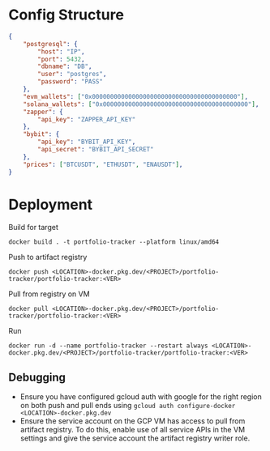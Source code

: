 # Config Structure
```json
{
    "postgresql": {
        "host": "IP",
        "port": 5432,
        "dbname": "DB",
        "user": "postgres",
        "password": "PASS"
    },
    "evm_wallets": ["0x0000000000000000000000000000000000000000"],
    "solana_wallets": ["0x0000000000000000000000000000000000000000"],
    "zapper": {
        "api_key": "ZAPPER_API_KEY"
    },
    "bybit": {
        "api_key": "BYBIT_API_KEY",
        "api_secret": "BYBIT_API_SECRET"
    },
    "prices": ["BTCUSDT", "ETHUSDT", "ENAUSDT"],
}
```

# Deployment
Build for target
```
docker build . -t portfolio-tracker --platform linux/amd64
```

Push to artifact registry
```
docker push <LOCATION>-docker.pkg.dev/<PROJECT>/portfolio-tracker/portfolio-tracker:<VER>
```

Pull from registry on VM
```
docker pull <LOCATION>-docker.pkg.dev/<PROJECT>/portfolio-tracker/portfolio-tracker:<VER>
```

Run
```
docker run -d --name portfolio-tracker --restart always <LOCATION>-docker.pkg.dev/<PROJECT>/portfolio-tracker/portfolio-tracker:<VER>
```

## Debugging
- Ensure you have configured gcloud auth with google for the right region on both push and pull ends using `gcloud auth configure-docker <LOCATION>-docker.pkg.dev`
- Ensure the service account on the GCP VM has access to pull from artifact registry. To do this, enable use of all service APIs in the VM settings and give the service account the artifact registry writer role.